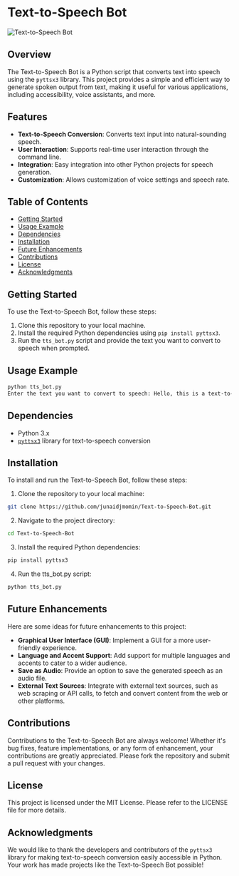 # Text-to-Speech Bot

![Text-to-Speech Bot](text-to-speech-bot.png)

## Overview

The Text-to-Speech Bot is a Python script that converts text into speech using the `pyttsx3` library. This project provides a simple and efficient way to generate spoken output from text, making it useful for various applications, including accessibility, voice assistants, and more.

## Features

- **Text-to-Speech Conversion**: Converts text input into natural-sounding speech.
- **User Interaction**: Supports real-time user interaction through the command line.
- **Integration**: Easy integration into other Python projects for speech generation.
- **Customization**: Allows customization of voice settings and speech rate.

## Table of Contents

- [Getting Started](#getting-started)
- [Usage Example](#usage-example)
- [Dependencies](#dependencies)
- [Installation](#installation)
- [Future Enhancements](#future-enhancements)
- [Contributions](#contributions)
- [License](#license)
- [Acknowledgments](#acknowledgments)

## Getting Started

To use the Text-to-Speech Bot, follow these steps:

1. Clone this repository to your local machine.
2. Install the required Python dependencies using `pip install pyttsx3`.
3. Run the `tts_bot.py` script and provide the text you want to convert to speech when prompted.

## Usage Example

```bash
python tts_bot.py
Enter the text you want to convert to speech: Hello, this is a text-to-speech bot.
```

## Dependencies

- Python 3.x
- [`pyttsx3`](https://pypi.org/project/pyttsx3/) library for text-to-speech conversion

## Installation

To install and run the Text-to-Speech Bot, follow these steps:

1. Clone the repository to your local machine:

```bash
git clone https://github.com/junaidjmomin/Text-to-Speech-Bot.git
```

2. Navigate to the project directory:

```bash
cd Text-to-Speech-Bot
```

3. Install the required Python dependencies:

```bash
pip install pyttsx3
```

4. Run the tts_bot.py script:

```bash
python tts_bot.py
```

## Future Enhancements

Here are some ideas for future enhancements to this project:

- **Graphical User Interface (GUI)**: Implement a GUI for a more user-friendly experience.
- **Language and Accent Support**: Add support for multiple languages and accents to cater to a wider audience.
- **Save as Audio**: Provide an option to save the generated speech as an audio file.
- **External Text Sources**: Integrate with external text sources, such as web scraping or API calls, to fetch and convert content from the web or other platforms.

## Contributions

Contributions to the Text-to-Speech Bot are always welcome! Whether it's bug fixes, feature implementations, or any form of enhancement, your contributions are greatly appreciated. Please fork the repository and submit a pull request with your changes.

## License

This project is licensed under the MIT License. Please refer to the LICENSE file for more details.

## Acknowledgments

We would like to thank the developers and contributors of the `pyttsx3` library for making text-to-speech conversion easily accessible in Python. Your work has made projects like the Text-to-Speech Bot possible!
```

